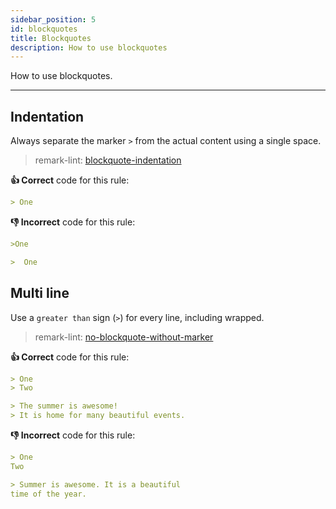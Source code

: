 ```yaml
---
sidebar_position: 5
id: blockquotes
title: Blockquotes
description: How to use blockquotes
---
```


How to use blockquotes.

---

## Indentation

Always separate the marker `>` from the actual content using a single space.

> remark-lint: [blockquote-indentation](https://github.com/remarkjs/remark-lint/tree/master/packages/remark-lint-blockquote-indentation "Link to remarkjs docs" )

**:thumbsup: Correct** code for this rule:

```markdown
> One
```

**:thumbsdown: Incorrect** code for this rule:

```markdown
>One
```

```markdown
>  One
```

## Multi line

Use a `greater than` sign (`>`) for every line, including wrapped.

> remark-lint: [no-blockquote-without-marker](https://github.com/remarkjs/remark-lint/tree/master/packages/remark-lint-no-blockquote-without-marker "Link to remarkjs docs")

**:thumbsup: Correct** code for this rule:

```markdown
> One
> Two
```

```markdown
> The summer is awesome!
> It is home for many beautiful events.
```

**:thumbsdown: Incorrect** code for this rule:

```markdown
> One
Two
```

```markdown
> Summer is awesome. It is a beautiful
time of the year.
```
